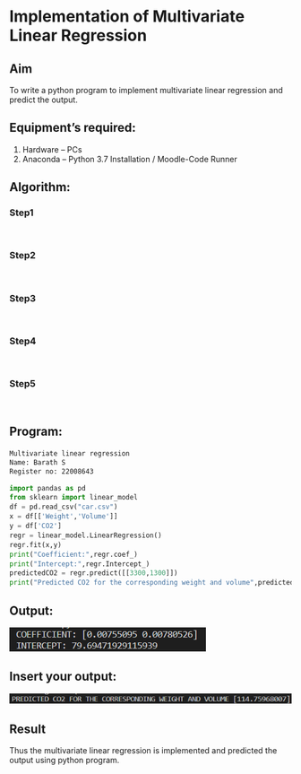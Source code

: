 # Implementation of Multivariate Linear Regression
## Aim
To write a python program to implement multivariate linear regression and predict the output.
## Equipment’s required:
1.	Hardware – PCs
2.	Anaconda – Python 3.7 Installation / Moodle-Code Runner
## Algorithm:
### Step1
<br>

### Step2
<br>

### Step3
<br>

### Step4
<br>

### Step5
<br>

## Program:
```
Multivariate linear regression
Name: Barath S
Register no: 22008643
```
```python 
import pandas as pd
from sklearn import linear_model
df = pd.read_csv("car.csv")
x = df[['Weight','Volume']]
y = df['CO2']
regr = linear_model.LinearRegression()
regr.fit(x,y)
print("Coefficient:",regr.coef_)
print("Intercept:",regr.Intercept_)
predictedCO2 = regr.predict([[3300,1300]])
print("Predicted CO2 for the corresponding weight and volume",predictedCO2)
```

## Output:
![model](out.png)


## Insert your output:
![model](put.png)


## Result
Thus the multivariate linear regression is implemented and predicted the output using python program.